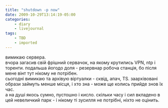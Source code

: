 ```yaml
---
title: "shutdown -p now"
date: 2009-10-29T13:14:19-05:00
categories:
    - diary
    - livejournal
tags:
    - TBD
    - imported
---
```


вимикаю сервера.   
вчора загасив свій фрішний сервачок, на якому крутились VPN, ntp і торенти. подальша йогодо доля - резервнар робоча станція, бо після мене вінт тут нікому не потрібен.  
сьогодні вимикаю та архівую віртуалки - сквід, апач, TS. заархівовані образи займуть менше місця, і хто зна - може ще колись прийде знов їх час.  
а на душі якось сумно, пустошно і кисло. скільки часу і сил вкладено в цей невеличкий парк - і нікому ті зусилля не потрібні, ніхто не оцінить.